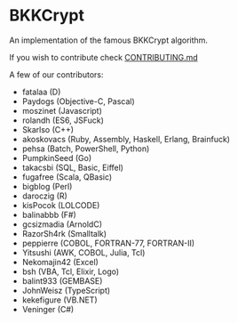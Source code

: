 # BKKCrypt

An implementation of the famous BKKCrypt algorithm. 

If you wish to contribute check [CONTRIBUTING.md](CONTRIBUTING.md)

A few of our contributors:

* fatalaa (D)
* Paydogs (Objective-C, Pascal)
* moszinet (Javascript)
* rolandh (ES6, JSFuck)
* Skarlso (C++)
* akoskovacs (Ruby, Assembly, Haskell, Erlang, Brainfuck)
* pehsa (Batch, PowerShell, Python)
* PumpkinSeed (Go)
* takacsbi (SQL, Basic, Eiffel)
* fugafree (Scala, QBasic)
* bigblog (Perl)
* daroczig (R)
* kisPocok (LOLCODE)
* balinabbb (F#)
* gcsizmadia (ArnoldC)
* RazorSh4rk (Smalltalk)
* peppierre (COBOL, FORTRAN-77, FORTRAN-II)
* Yitsushi (AWK, COBOL, Julia, Tcl)
* Nekomajin42 (Excel)
* bsh (VBA, Tcl, Elixir, Logo)
* balint933 (GEMBASE)
* JohnWeisz (TypeScript)
* kekefigure (VB.NET)
* Veninger (C#)
